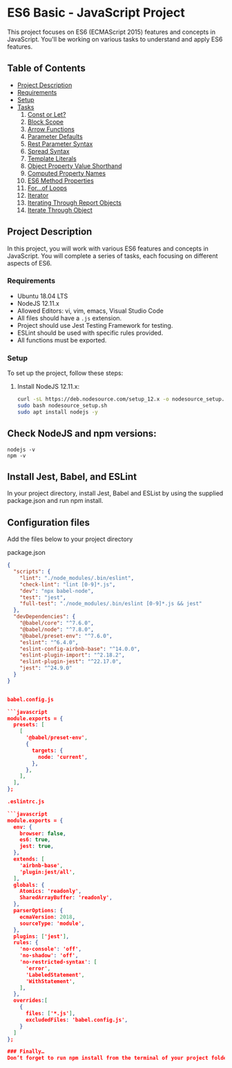 # ES6 Basic - JavaScript Project

This project focuses on ES6 (ECMAScript 2015) features and concepts in JavaScript. You'll be working on various tasks to understand and apply ES6 features.

## Table of Contents

- [Project Description](#project-description)
- [Requirements](#requirements)
- [Setup](#setup)
- [Tasks](#tasks)
  1. [Const or Let?](#1-const-or-let)
  2. [Block Scope](#2-block-scope)
  3. [Arrow Functions](#3-arrow-functions)
  4. [Parameter Defaults](#4-parameter-defaults)
  5. [Rest Parameter Syntax](#5-rest-parameter-syntax)
  6. [Spread Syntax](#6-spread-syntax)
  7. [Template Literals](#7-template-literals)
  8. [Object Property Value Shorthand](#8-object-property-value-shorthand)
  9. [Computed Property Names](#9-computed-property-names)
  10. [ES6 Method Properties](#10-es6-method-properties)
  11. [For...of Loops](#11-forof-loops)
  12. [Iterator](#12-iterator)
  13. [Iterating Through Report Objects](#13-iterating-through-report-objects)
  14. [Iterate Through Object](#14-iterate-through-object)

## Project Description

In this project, you will work with various ES6 features and concepts in JavaScript. You will complete a series of tasks, each focusing on different aspects of ES6.

### Requirements

- Ubuntu 18.04 LTS
- NodeJS 12.11.x
- Allowed Editors: vi, vim, emacs, Visual Studio Code
- All files should have a `.js` extension.
- Project should use Jest Testing Framework for testing.
- ESLint should be used with specific rules provided.
- All functions must be exported.

### Setup

To set up the project, follow these steps:

1. Install NodeJS 12.11.x:
   ```bash
   curl -sL https://deb.nodesource.com/setup_12.x -o nodesource_setup.sh
   sudo bash nodesource_setup.sh
   sudo apt install nodejs -y

## Check NodeJS and npm versions:
    nodejs -v
    npm -v

## Install Jest, Babel, and ESLint
In your project directory, install Jest, Babel and ESList by using the supplied package.json and run npm install.

## Configuration files
Add the files below to your project directory

package.json

```json
{
  "scripts": {
    "lint": "./node_modules/.bin/eslint",
    "check-lint": "lint [0-9]*.js",
    "dev": "npx babel-node",
    "test": "jest",
    "full-test": "./node_modules/.bin/eslint [0-9]*.js && jest"
  },
  "devDependencies": {
    "@babel/core": "^7.6.0",
    "@babel/node": "^7.8.0",
    "@babel/preset-env": "^7.6.0",
    "eslint": "^6.4.0",
    "eslint-config-airbnb-base": "^14.0.0",
    "eslint-plugin-import": "^2.18.2",
    "eslint-plugin-jest": "^22.17.0",
    "jest": "^24.9.0"
  }
}


babel.config.js

```javascript
module.exports = {
  presets: [
    [
      '@babel/preset-env',
      {
        targets: {
          node: 'current',
        },
      },
    ],
  ],
};

.eslintrc.js

```javascript
module.exports = {
  env: {
    browser: false,
    es6: true,
    jest: true,
  },
  extends: [
    'airbnb-base',
    'plugin:jest/all',
  ],
  globals: {
    Atomics: 'readonly',
    SharedArrayBuffer: 'readonly',
  },
  parserOptions: {
    ecmaVersion: 2018,
    sourceType: 'module',
  },
  plugins: ['jest'],
  rules: {
    'no-console': 'off',
    'no-shadow': 'off',
    'no-restricted-syntax': [
      'error',
      'LabeledStatement',
      'WithStatement',
    ],
  },
  overrides:[
    {
      files: ['*.js'],
      excludedFiles: 'babel.config.js',
    }
  ]
};

### Finally…
Don’t forget to run npm install from the terminal of your project folder to install all necessary project dependencies.





